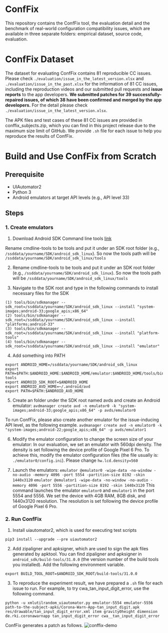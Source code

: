 # ConfFix

This repository contains the ConfFix tool, the evaluation detail and the benchmark of real-world configuration compatibility issues, which are available in three separate folders: empirical dataset, source code, evaluation.

# ConfFix Dataset

The dataset for evaluating ConfFix contains 81 reproducible CC issues. Please check ```./evaluation/issue_in_the_latest_version.xlsx``` and ```./evaluation/issue_in_the_past.xlsx``` for the information of 81 CC issues, including the reproduction videos and our submitted pull requests and **issue reports** to the app developers. **We submitted patches for 39 successfully-repaired issues, of which 38 have been confirmed and merged by the app developers.** For the detail please check ```./evaluation/issue_in_the_latest_version.xlsx```.

The APK files and test cases of these 81 CC issues are provided in conffix_subjects.zip, which you can find in this project release due to the maximum size limit of GitHub. We provide  ```.sh``` file for each issue to help you reproduce the results of ConfFix.

# Build and Use ConfFix from Scratch

## Prerequisite

* UIAutomator2
* Python 3
* Android emulators at target API levels (e.g., API level 33)

## Steps

### 1. Create emulators
1. Download Android SDK Command line tools [link](https://dl.google.com/android/repository/commandlinetools-linux-7302050_latest.zip)

Rename cmdline-tools to be tools and put it under an SDK root folder (e.g., ```/ssddata/yourname/SDK/android_sdk_linux```). So now the tools path will be ```/ssddata/yourname/SDK/android_sdk_linux/tools```

2. Rename cmdline-tools to be tools and put it under an SDK root folder (e.g., ```/ssddata/yourname/SDK/android_sdk_linux```). So now the tools path will be ```/ssddata/yourname/SDK/android_sdk_linux/tools```

3. Navigate to the SDK root and type in the following commands to install necessary files for the SDK
```
(1) tools/bin/sdkmanager --sdk_root=/ssddata/yourname/SDK/android_sdk_linux --install "system-images;android-33;google_apis;x86_64"
(2) tools/bin/sdkmanager --sdk_root=/ssddata/yourname/SDK/android_sdk_linux --install "platforms;android-33"
(3) tools/bin/sdkmanager --sdk_root=/ssddata/yourname/SDK/android_sdk_linux --install "platform-tools"
(4) tools/bin/sdkmanager --sdk_root=/ssddata/yourname/SDK/android_sdk_linux --install "emulator"
```
4. Add something into PATH

```
export ANDROID_HOME=/ssddata/yourname/SDK/android_sdk_linux
export PATH=$PATH:$ANDROID_HOME:$ANDROID_HOME/emulator:$ANDROID_HOME/tools/bin:$ANDROID_HOME/platform-tools
export ANDROID_SDK_ROOT=$ANDROID_HOME
export ANDROID_AVD_HOME=~/.android/avd
export PATH=$PATH:$ANDROID_AVD_HOME
```

5. Create an folder under the SDK root named avds and create an Android emulator: 
```avdmanager create avd -n emulator0 -k "system-images;android-33;google_apis;x86_64" -p avds/emulator0```

To run ConfFix, please also create another emulator for the issue-inducing API level, as the following example.
```avdmanager create avd -n emulator0 -k "system-images;android-22;google_apis;x86_64" -p avds/emulator1```

6. Modify the emulator configuration to change the screen size of your emulator:
In our evaluation, we set an emulator with 560dpi density. The density is set following the device profile of Google Pixel 6 Pro.
To achieve this, modify the emulator configuration files (the file usually is: ```./emulator0/config.ini```).
Please change ```hw.lcd.density=560```

7. Launch the emulators: 
```emulator @emulator0 -wipe-data -no-window -no-audio -memory 4096 -port 5554 -partition-size 8192 -skin 1440x3120```
```emulator @emulator1 -wipe-data -no-window -no-audio -memory 4096 -port 5556 -partition-size 8192 -skin 1440x3120```
This command launches the emulator ```emulator0``` and ```emulator1``` in the port 5554 and 5556. We set the device with 4GB RAM, 8GB disk, and 1440x3120 resolution. The resolution is set following the device profile of Google Pixel 6 Pro.


### 2. Run ConfFix

1. Install uiautomator2, which is used for executing test scripts
```
pip3 install --upgrade --pre uiautomator2
```

2. Add zipaligner and apksigner, which are used to sign the apk files generated by apktool. You can find zipaligner and apksigner in ```android_sdk/build-tools/31.0.0``` (the version number of the build tools you installed). Add the following environment variable.

```
export BUILD_TOOL_ROOT=$ANDROID_SDK_ROOT/build-tools/31.0.0
```

3. To reproduce the experiment result, we have prepared a ```.sh``` file for each issue to run. For example, to try cwa_tan_input_digit_error, use the following command.
```
python -u xmlutilrandom_uiautomator.py emulator-5554 emulator-5556 path-to-the-subject-apks/Corona-Warn-App-tan_input_digit.apk res/drawable/tan_input_digit_error.xml item gravity0height dimension de.rki.coronawarnapp tan_input_digit_error cwa__tan_input_digit_error
```
ConfFix generates a patch as follows.
![conffix-demo](https://user-images.githubusercontent.com/109571086/201925686-3bf70abe-f62d-46b4-a929-6885a4d2f76c.png)

